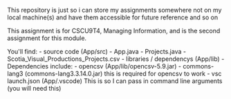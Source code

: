 This repository is just so i can store my assignments somewhere not on my local machine(s) and have them accessible for future reference and so on

This assignment is for CSCU9T4, Managing Information, and is the second assignment for this module. 

You'll find:
    - source code (App/src)
        - App.java
        - Projects.java
        - Scotia_Visual_Productions_Projects.csv
    - libraries / dependencys (App/lib)
        - Dependencies include:
            - opencsv (App/lib/opencsv-5.9.jar)
            - commons-lang3 (commons-lang3.3.14.0.jar) this is required for opencsv to work
    - vsc launch.json (App/.vscode) This is so I can pass in command line arguments (you will need this)
